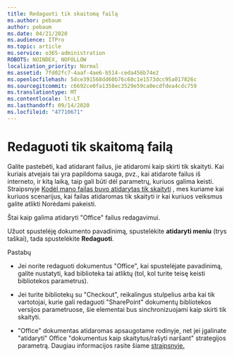 ```yaml
---
title: Redaguoti tik skaitomą failą
ms.author: pebaum
author: pebaum
ms.date: 04/21/2020
ms.audience: ITPro
ms.topic: article
ms.service: o365-administration
ROBOTS: NOINDEX, NOFOLLOW
localization_priority: Normal
ms.assetid: 7fd02fc7-4aaf-4ae6-b514-ceda456b74e2
ms.openlocfilehash: 5dce391568dd60b76c60c1e1573dcc95a017826c
ms.sourcegitcommit: c6692ce0fa1358ec3529e59ca0ecdfdea4cdc759
ms.translationtype: MT
ms.contentlocale: lt-LT
ms.lasthandoff: 09/14/2020
ms.locfileid: "47710671"
---
```

# <a name="edit-a-read-only-file"></a>Redaguoti tik skaitomą failą

Galite pastebėti, kad atidarant failus, jie atidaromi kaip skirti tik skaityti. Kai kuriais atvejais tai yra papildoma sauga, pvz., kai atidarote failus iš interneto, ir kitą laiką, taip gali būti dėl parametrų, kuriuos galima keisti. Straipsnyje [Kodėl mano failas buvo atidarytas tik skaityti](https://support.office.com/article/Why-did-my-file-open-read-only-3ab4b792-da50-4b38-8628-14c64e1f1d15) , mes kuriame kai kuriuos scenarijus, kai failas atidaromas tik skaityti ir kai kuriuos veiksmus galite atlikti Norėdami pakeisti.

Štai kaip galima atidaryti "Office" failus redagavimui.

Užuot spustelėję dokumento pavadinimą, spustelėkite **atidaryti meniu** (trys taškai), tada spustelėkite **Redaguoti**.

Pastabų

- Jei norite redaguoti dokumentus "Office", kai spustelėjate pavadinimą, galite nustatyti, kad biblioteka tai atliktų (tol, kol turite teisę keisti bibliotekos parametrus).

- Jei turite bibliotekų su "Checkout", reikalingus stulpelius arba kai tik vartotojai, kurie gali redaguoti "SharePoint" dokumentų bibliotekos versijos parametruose, šie elementai bus sinchronizuojami kaip skirti tik skaityti.

- "Office" dokumentas atidaromas apsaugotame rodinyje, net jei įgalinate "atidaryti" Office "dokumentus kaip skaitytus/rašyti naršant" strategijos parametrą. Daugiau informacijos rasite šiame [straipsnyje.](https://support.microsoft.com/help/983047/an-office-document-opens-in-protected-view-even-though-you-enable-the)

